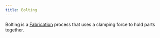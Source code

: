 ```yaml
---
title: Bolting
---
```


Bolting is a [Fabrication](./fabrication.md) process that uses a clamping force to hold parts together.
